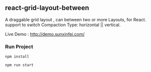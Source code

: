 ## react-grid-layout-between
A draggable grid layout , can between two or more Layouts, for React.
support to switch Compaction Type: horizontal || vertical.

Live Demo : http://demo.sunxinfei.com/
### Run Project
```
npm install
```
```
npm run start
```
